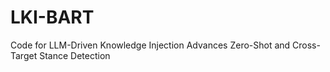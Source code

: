 # LKI-BART
Code for LLM-Driven Knowledge Injection Advances Zero-Shot and Cross-Target Stance Detection
